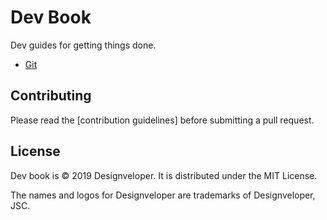 Dev Book
========

Dev guides for getting things done.

* [Git](./docs/git)

Contributing
------------

Please read the [contribution guidelines] before submitting a pull request.

License
-------

Dev book is © 2019 Designveloper. It is distributed under the MIT License.

The names and logos for Designveloper are trademarks of Designveloper, JSC.
